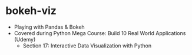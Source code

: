 # bokeh-viz
- Playing with Pandas &amp; Bokeh
- Covered during Python Mega Course: Build 10 Real World Applications (Udemy)
  - Section 17: Interactive Data Visualization with Python
